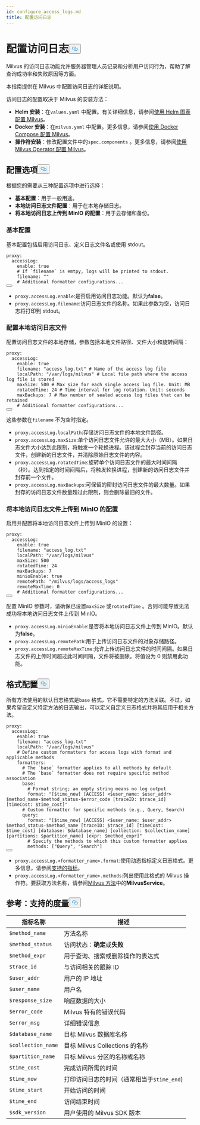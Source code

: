 ```yaml
---
id: configure_access_logs.md
title: 配置访问日志
---
```

<h1 id="Configure-Access-Logs" class="common-anchor-header">配置访问日志<button data-href="#Configure-Access-Logs" class="anchor-icon" translate="no">
      <svg translate="no"
        aria-hidden="true"
        focusable="false"
        height="20"
        version="1.1"
        viewBox="0 0 16 16"
        width="16"
      >
        <path
          fill="#0092E4"
          fill-rule="evenodd"
          d="M4 9h1v1H4c-1.5 0-3-1.69-3-3.5S2.55 3 4 3h4c1.45 0 3 1.69 3 3.5 0 1.41-.91 2.72-2 3.25V8.59c.58-.45 1-1.27 1-2.09C10 5.22 8.98 4 8 4H4c-.98 0-2 1.22-2 2.5S3 9 4 9zm9-3h-1v1h1c1 0 2 1.22 2 2.5S13.98 12 13 12H9c-.98 0-2-1.22-2-2.5 0-.83.42-1.64 1-2.09V6.25c-1.09.53-2 1.84-2 3.25C6 11.31 7.55 13 9 13h4c1.45 0 3-1.69 3-3.5S14.5 6 13 6z"
        ></path>
      </svg>
    </button></h1><p>Milvus 的访问日志功能允许服务器管理人员记录和分析用户访问行为，帮助了解查询成功率和失败原因等方面。</p>
<p>本指南提供在 Milvus 中配置访问日志的详细说明。</p>
<p>访问日志的配置取决于 Milvus 的安装方法：</p>
<ul>
<li><strong>Helm 安装</strong>：在<code translate="no">values.yaml</code> 中配置。有关详细信息，请参阅<a href="/docs/zh/configure-helm.md">使用 Helm 图表配置 Milvus</a>。</li>
<li><strong>Docker 安装</strong>：在<code translate="no">milvus.yaml</code> 中配置。更多信息，请参阅<a href="/docs/zh/configure-docker.md">使用 Docker Compose 配置 Milvus</a>。</li>
<li><strong>操作符安装</strong>：修改配置文件中的<code translate="no">spec.components</code> 。更多信息，请参阅<a href="/docs/zh/configure_operator.md">使用 Milvus Operator 配置 Milvus</a>。</li>
</ul>
<h2 id="Configuration-options" class="common-anchor-header">配置选项<button data-href="#Configuration-options" class="anchor-icon" translate="no">
      <svg translate="no"
        aria-hidden="true"
        focusable="false"
        height="20"
        version="1.1"
        viewBox="0 0 16 16"
        width="16"
      >
        <path
          fill="#0092E4"
          fill-rule="evenodd"
          d="M4 9h1v1H4c-1.5 0-3-1.69-3-3.5S2.55 3 4 3h4c1.45 0 3 1.69 3 3.5 0 1.41-.91 2.72-2 3.25V8.59c.58-.45 1-1.27 1-2.09C10 5.22 8.98 4 8 4H4c-.98 0-2 1.22-2 2.5S3 9 4 9zm9-3h-1v1h1c1 0 2 1.22 2 2.5S13.98 12 13 12H9c-.98 0-2-1.22-2-2.5 0-.83.42-1.64 1-2.09V6.25c-1.09.53-2 1.84-2 3.25C6 11.31 7.55 13 9 13h4c1.45 0 3-1.69 3-3.5S14.5 6 13 6z"
        ></path>
      </svg>
    </button></h2><p>根据您的需要从三种配置选项中进行选择：</p>
<ul>
<li><strong>基本配置</strong>：用于一般用途。</li>
<li><strong>本地访问日志文件配置</strong>：用于在本地存储日志。</li>
<li><strong>将本地访问日志上传到 MinIO 的配置</strong>：用于云存储和备份。</li>
</ul>
<h3 id="Base-config" class="common-anchor-header">基本配置</h3><p>基本配置包括启用访问日志、定义日志文件名或使用 stdout。</p>
<pre><code translate="no" class="language-yaml"><span class="hljs-attr">proxy:</span>
  <span class="hljs-attr">accessLog:</span>
    <span class="hljs-attr">enable:</span> <span class="hljs-literal">true</span>
    <span class="hljs-comment"># If `filename` is emtpy, logs will be printed to stdout.</span>
    <span class="hljs-attr">filename:</span> <span class="hljs-string">&quot;&quot;</span>
    <span class="hljs-comment"># Additional formatter configurations...</span>
<button class="copy-code-btn"></button></code></pre>
<ul>
<li><code translate="no">proxy.accessLog.enable</code>:是否启用访问日志功能。默认为<strong>false</strong>。</li>
<li><code translate="no">proxy.accessLog.filename</code>:访问日志文件的名称。如果此参数为空，访问日志将打印到 stdout。</li>
</ul>
<h3 id="Config-for-local-access-log-files" class="common-anchor-header">配置本地访问日志文件</h3><p>配置访问日志文件的本地存储，参数包括本地文件路径、文件大小和旋转间隔：</p>
<pre><code translate="no" class="language-yaml"><span class="hljs-attr">proxy:</span>
  <span class="hljs-attr">accessLog:</span>
    <span class="hljs-attr">enable:</span> <span class="hljs-literal">true</span>
    <span class="hljs-attr">filename:</span> <span class="hljs-string">&quot;access_log.txt&quot;</span> <span class="hljs-comment"># Name of the access log file</span>
    <span class="hljs-attr">localPath:</span> <span class="hljs-string">&quot;/var/logs/milvus&quot;</span> <span class="hljs-comment"># Local file path where the access log file is stored</span>
    <span class="hljs-attr">maxSize:</span> <span class="hljs-number">500</span> <span class="hljs-comment"># Max size for each single access log file. Unit: MB</span>
    <span class="hljs-attr">rotatedTime:</span> <span class="hljs-number">24</span> <span class="hljs-comment"># Time interval for log rotation. Unit: seconds</span>
    <span class="hljs-attr">maxBackups:</span> <span class="hljs-number">7</span> <span class="hljs-comment"># Max number of sealed access log files that can be retained</span>
    <span class="hljs-comment"># Additional formatter configurations...</span>
<button class="copy-code-btn"></button></code></pre>
<p>这些参数在<code translate="no">filename</code> 不为空时指定。</p>
<ul>
<li><code translate="no">proxy.accessLog.localPath</code>:存储访问日志文件的本地文件路径。</li>
<li><code translate="no">proxy.accessLog.maxSize</code>:单个访问日志文件允许的最大大小（MB）。如果日志文件大小达到此限制，将触发一个轮换进程。该过程会封存当前的访问日志文件，创建新的日志文件，并清除原始日志文件的内容。</li>
<li><code translate="no">proxy.accessLog.rotatedTime</code>:旋转单个访问日志文件的最大时间间隔（秒）。达到指定的时间间隔后，将触发轮换进程，创建新的访问日志文件并封存前一个文件。</li>
<li><code translate="no">proxy.accessLog.maxBackups</code>:可保留的密封访问日志文件的最大数量。如果封存的访问日志文件数量超过此限制，则会删除最旧的文件。</li>
</ul>
<h3 id="Config-for-uploading-local-access-log-files-to-MinIO" class="common-anchor-header">将本地访问日志文件上传到 MinIO 的配置</h3><p>启用并配置将本地访问日志文件上传到 MinIO 的设置：</p>
<pre><code translate="no" class="language-yaml"><span class="hljs-attr">proxy:</span>
  <span class="hljs-attr">accessLog:</span>
    <span class="hljs-attr">enable:</span> <span class="hljs-literal">true</span>
    <span class="hljs-attr">filename:</span> <span class="hljs-string">&quot;access_log.txt&quot;</span>
    <span class="hljs-attr">localPath:</span> <span class="hljs-string">&quot;/var/logs/milvus&quot;</span>
    <span class="hljs-attr">maxSize:</span> <span class="hljs-number">500</span>
    <span class="hljs-attr">rotatedTime:</span> <span class="hljs-number">24</span> 
    <span class="hljs-attr">maxBackups:</span> <span class="hljs-number">7</span>
    <span class="hljs-attr">minioEnable:</span> <span class="hljs-literal">true</span>
    <span class="hljs-attr">remotePath:</span> <span class="hljs-string">&quot;/milvus/logs/access_logs&quot;</span>
    <span class="hljs-attr">remoteMaxTime:</span> <span class="hljs-number">0</span>
    <span class="hljs-comment"># Additional formatter configurations...</span>
<button class="copy-code-btn"></button></code></pre>
<p>配置 MinIO 参数时，请确保已设置<code translate="no">maxSize</code> 或<code translate="no">rotatedTime</code> 。否则可能导致无法成功将本地访问日志文件上传到 MinIO。</p>
<ul>
<li><code translate="no">proxy.accessLog.minioEnable</code>:是否将本地访问日志文件上传到 MinIO。默认为<strong>false</strong>。</li>
<li><code translate="no">proxy.accessLog.remotePath</code>:用于上传访问日志文件的对象存储路径。</li>
<li><code translate="no">proxy.accessLog.remoteMaxTime</code>:允许上传访问日志文件的时间间隔。如果日志文件的上传时间超过此时间间隔，文件将被删除。将值设为 0 则禁用此功能。</li>
</ul>
<h2 id="Formatter-config" class="common-anchor-header">格式配置<button data-href="#Formatter-config" class="anchor-icon" translate="no">
      <svg translate="no"
        aria-hidden="true"
        focusable="false"
        height="20"
        version="1.1"
        viewBox="0 0 16 16"
        width="16"
      >
        <path
          fill="#0092E4"
          fill-rule="evenodd"
          d="M4 9h1v1H4c-1.5 0-3-1.69-3-3.5S2.55 3 4 3h4c1.45 0 3 1.69 3 3.5 0 1.41-.91 2.72-2 3.25V8.59c.58-.45 1-1.27 1-2.09C10 5.22 8.98 4 8 4H4c-.98 0-2 1.22-2 2.5S3 9 4 9zm9-3h-1v1h1c1 0 2 1.22 2 2.5S13.98 12 13 12H9c-.98 0-2-1.22-2-2.5 0-.83.42-1.64 1-2.09V6.25c-1.09.53-2 1.84-2 3.25C6 11.31 7.55 13 9 13h4c1.45 0 3-1.69 3-3.5S14.5 6 13 6z"
        ></path>
      </svg>
    </button></h2><p>所有方法使用的默认日志格式是<code translate="no">base</code> 格式，它不需要特定的方法关联。不过，如果希望自定义特定方法的日志输出，可以定义自定义日志格式并将其应用于相关方法。</p>
<pre><code translate="no" class="language-yaml"><span class="hljs-attr">proxy:</span>
  <span class="hljs-attr">accessLog:</span>
    <span class="hljs-attr">enable:</span> <span class="hljs-literal">true</span>
    <span class="hljs-attr">filename:</span> <span class="hljs-string">&quot;access_log.txt&quot;</span>
    <span class="hljs-attr">localPath:</span> <span class="hljs-string">&quot;/var/logs/milvus&quot;</span>
    <span class="hljs-comment"># Define custom formatters for access logs with format and applicable methods</span>
    <span class="hljs-attr">formatters:</span>
      <span class="hljs-comment"># The `base` formatter applies to all methods by default</span>
      <span class="hljs-comment"># The `base` formatter does not require specific method association</span>
      <span class="hljs-attr">base:</span> 
        <span class="hljs-comment"># Format string; an empty string means no log output</span>
        <span class="hljs-attr">format:</span> <span class="hljs-string">&quot;[$time_now] [ACCESS] &lt;$user_name: $user_addr&gt; $method_name-$method_status-$error_code [traceID: $trace_id] [timeCost: $time_cost]&quot;</span>
      <span class="hljs-comment"># Custom formatter for specific methods (e.g., Query, Search)</span>
      <span class="hljs-attr">query:</span> 
        <span class="hljs-attr">format:</span> <span class="hljs-string">&quot;[$time_now] [ACCESS] &lt;$user_name: $user_addr&gt; $method_status-$method_name [traceID: $trace_id] [timeCost: $time_cost] [database: $database_name] [collection: $collection_name] [partitions: $partition_name] [expr: $method_expr]&quot;</span>
        <span class="hljs-comment"># Specify the methods to which this custom formatter applies</span>
        <span class="hljs-attr">methods:</span> [<span class="hljs-string">&quot;Query&quot;</span>, <span class="hljs-string">&quot;Search&quot;</span>]
<button class="copy-code-btn"></button></code></pre>
<ul>
<li><code translate="no">proxy.accessLog.&lt;formatter_name&gt;.format</code>:使用动态指标定义日志格式。更多信息，请参阅<a href="#reference-supported-metrics">支持的指标</a>。</li>
<li><code translate="no">proxy.accessLog.&lt;formatter_name&gt;.methods</code>:列出使用此格式的 Milvus 操作符。要获取方法名称，请参阅<a href="https://github.com/milvus-io/milvus-proto/blob/master/proto/milvus.proto">Milvus 方法</a>中的<strong>MilvusService</strong>。</li>
</ul>
<h2 id="Reference-Supported-metrics" class="common-anchor-header">参考：支持的度量<button data-href="#Reference-Supported-metrics" class="anchor-icon" translate="no">
      <svg translate="no"
        aria-hidden="true"
        focusable="false"
        height="20"
        version="1.1"
        viewBox="0 0 16 16"
        width="16"
      >
        <path
          fill="#0092E4"
          fill-rule="evenodd"
          d="M4 9h1v1H4c-1.5 0-3-1.69-3-3.5S2.55 3 4 3h4c1.45 0 3 1.69 3 3.5 0 1.41-.91 2.72-2 3.25V8.59c.58-.45 1-1.27 1-2.09C10 5.22 8.98 4 8 4H4c-.98 0-2 1.22-2 2.5S3 9 4 9zm9-3h-1v1h1c1 0 2 1.22 2 2.5S13.98 12 13 12H9c-.98 0-2-1.22-2-2.5 0-.83.42-1.64 1-2.09V6.25c-1.09.53-2 1.84-2 3.25C6 11.31 7.55 13 9 13h4c1.45 0 3-1.69 3-3.5S14.5 6 13 6z"
        ></path>
      </svg>
    </button></h2><table>
<thead>
<tr><th>指标名称</th><th>描述</th></tr>
</thead>
<tbody>
<tr><td><code translate="no">$method_name</code></td><td>方法名称</td></tr>
<tr><td><code translate="no">$method_status</code></td><td>访问状态：<strong>确定</strong>或<strong>失败</strong></td></tr>
<tr><td><code translate="no">$method_expr</code></td><td>用于查询、搜索或删除操作的表达式</td></tr>
<tr><td><code translate="no">$trace_id</code></td><td>与访问相关的跟踪 ID</td></tr>
<tr><td><code translate="no">$user_addr</code></td><td>用户的 IP 地址</td></tr>
<tr><td><code translate="no">$user_name</code></td><td>用户名</td></tr>
<tr><td><code translate="no">$response_size</code></td><td>响应数据的大小</td></tr>
<tr><td><code translate="no">$error_code</code></td><td>Milvus 特有的错误代码</td></tr>
<tr><td><code translate="no">$error_msg</code></td><td>详细错误信息</td></tr>
<tr><td><code translate="no">$database_name</code></td><td>目标 Milvus 数据库名称</td></tr>
<tr><td><code translate="no">$collection_name</code></td><td>目标 Milvus Collections 的名称</td></tr>
<tr><td><code translate="no">$partition_name</code></td><td>目标 Milvus 分区的名称或名称</td></tr>
<tr><td><code translate="no">$time_cost</code></td><td>完成访问所需的时间</td></tr>
<tr><td><code translate="no">$time_now</code></td><td>打印访问日志的时间（通常相当于<code translate="no">$time_end</code>)</td></tr>
<tr><td><code translate="no">$time_start</code></td><td>开始访问的时间</td></tr>
<tr><td><code translate="no">$time_end</code></td><td>访问结束时间</td></tr>
<tr><td><code translate="no">$sdk_version</code></td><td>用户使用的 Milvus SDK 版本</td></tr>
</tbody>
</table>
